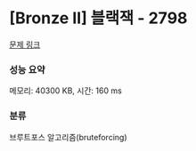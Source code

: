 # [Bronze II] 블랙잭 - 2798 

[문제 링크](https://www.acmicpc.net/problem/2798) 

### 성능 요약

메모리: 40300 KB, 시간: 160 ms

### 분류

브루트포스 알고리즘(bruteforcing)


